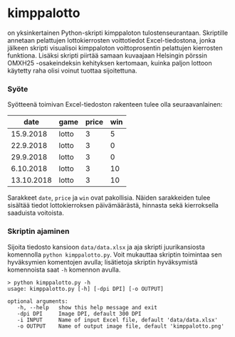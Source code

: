 # kimppalotto
on yksinkertainen Python-skripti kimppaloton tulostenseurantaan. Skriptille annetaan pelattujen lottokierrosten voittotiedot Excel-tiedostona, jonka jälkeen skripti visualisoi kimppaloton voittoprosentin pelattujen kierrosten funktiona. Lisäksi skripti piirtää samaan kuvaajaan Helsingin pörssin OMXH25 -osakeindeksin kehityksen kertomaan, kuinka paljon lottoon käytetty raha olisi voinut tuottaa sijoitettuna.

### Syöte
Syötteenä toimivan Excel-tiedoston rakenteen tulee olla seuraavanlainen:

| date  | game | price | win |
| ------------- | ------------- | ------------- | ------------- |
| 15.9.2018  | lotto  | 3  | 5  |
| 22.9.2018  | lotto  | 3  | 0  |
| 29.9.2018  | lotto  | 3  | 0  |
| 6.10.2018  | lotto  | 3  | 10  |
| 13.10.2018  | lotto  | 3  | 10  |

Sarakkeet `date`, `price` ja `win` ovat pakollisia. Näiden sarakkeiden tulee sisältää tiedot lottokierroksen päivämäärästä, hinnasta sekä kierroksella saaduista voitoista.

### Skriptin ajaminen

Sijoita tiedosto kansioon `data/data.xlsx` ja aja skripti juurikansiosta komennolla `python kimppalotto.py`. Voit mukauttaa skriptin toimintaa sen hyväksymien komentojen avulla; lisätietoja skriptin hyväksymistä komennoista saat `-h` komennon avulla.

```
> python kimppalotto.py -h
usage: kimppalotto.py [-h] [-dpi DPI] [-o OUTPUT]

optional arguments:
   -h, --help   show this help message and exit
   -dpi DPI     Image DPI, default 300 DPI
   -i INPUT     Name of input Excel file, default 'data/data.xlsx'
   -o OUTPUT    Name of output image file, default 'kimppalotto.png'
```